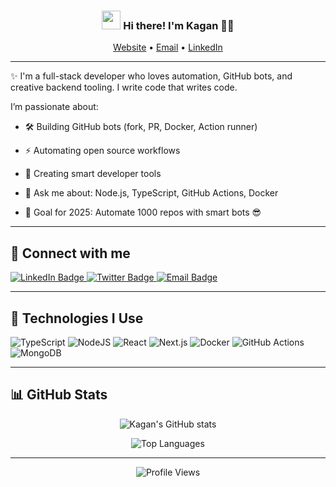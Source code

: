 <!-- Heading -->
<h3 align="center"><img src="https://raw.githubusercontent.com/MartinHeinz/MartinHeinz/master/wave.gif" width="30px"> Hi there! I'm Kagan 👨‍💻</h3>

<p align="center">
  <a href="https://kagan.dev">Website</a> • 
  <a href="mailto:kagan@example.com">Email</a> • 
  <a href="https://linkedin.com/in/kagan-dev">LinkedIn</a>
</p>

---

✨ I'm a full-stack developer who loves automation, GitHub bots, and creative backend tooling. I write code that writes code.

I’m passionate about:
- 🛠️ Building GitHub bots (fork, PR, Docker, Action runner)
- ⚡ Automating open source workflows
- 🧪 Creating smart developer tools

- 💬 Ask me about: Node.js, TypeScript, GitHub Actions, Docker  
- 🎯 Goal for 2025: Automate 1000 repos with smart bots 😎

---

<h2>🔗 Connect with me</h2>
<p>
  <a href="https://www.linkedin.com/in/kagan-dev/">
    <img src="https://img.shields.io/badge/-KaganDev-blue?style=for-the-badge&logo=Linkedin&logoColor=white" alt="LinkedIn Badge">
  </a>
  <a href="https://twitter.com/kagandev">
    <img src="https://img.shields.io/badge/-@kagandev-1DA1F2?style=for-the-badge&logo=twitter&logoColor=white" alt="Twitter Badge">
  </a>
  <a href="mailto:kagan@example.com">
    <img src="https://img.shields.io/badge/-Email-red?style=for-the-badge&logo=gmail&logoColor=white" alt="Email Badge">
  </a>
</p>

---

## 🚀 Technologies I Use

![TypeScript](https://img.shields.io/badge/-TypeScript-007ACC?style=for-the-badge&logo=typescript)
![NodeJS](https://img.shields.io/badge/-NodeJS-339933?style=for-the-badge&logo=nodedotjs)
![React](https://img.shields.io/badge/-React-61DAFB?style=for-the-badge&logo=react)
![Next.js](https://img.shields.io/badge/-Next.js-black?style=for-the-badge&logo=next.js)
![Docker](https://img.shields.io/badge/-Docker-2496ED?style=for-the-badge&logo=docker)
![GitHub Actions](https://img.shields.io/badge/-GitHub%20Actions-2088FF?style=for-the-badge&logo=github-actions)
![MongoDB](https://img.shields.io/badge/-MongoDB-47A248?style=for-the-badge&logo=mongodb)

---

## 📊 GitHub Stats

<p align="center">
  <img src="https://github-readme-stats.vercel.app/api?username=kagan-dev&show_icons=true&theme=radical" alt="Kagan's GitHub stats" />
</p>

<p align="center">
  <img src="https://github-readme-stats.vercel.app/api/top-langs/?username=kagan-dev&layout=compact&theme=radical" alt="Top Languages" />
</p>

---

<p align="center">
  <img src="https://komarev.com/ghpvc/?username=kagan-dev&label=Profile%20views&color=blueviolet&style=flat" alt="Profile Views" />
</p>
